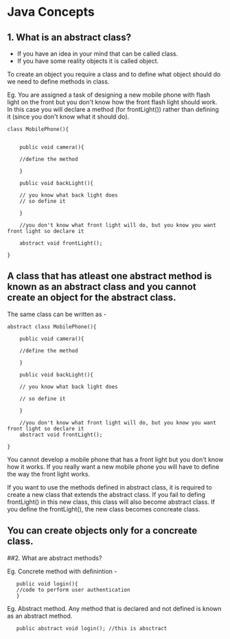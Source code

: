 # Java Concepts 

## 1. What is an abstract class? 
- If you have an idea in your mind that can be called class. 
- If you have some reality objects it is called object. 

To create an object you require a class and to define what object should do we need to define methods in class. 

Eg. You are assigned a task of designing a new mobile phone with flash light on the front but you don't know how the front flash light 
should work. 
In this case you will declare a method (for frontLight()) rather than defining it (since you don't know what it should do). 

    class MobilePhone(){


        public void camera(){

        //define the method
  
        }
  
        public void backLight(){
  
        // you know what back light does 
        // so define it
  
        }
  
        //you don't know what front light will do, but you know you want front light so declare it

        abstract void frontLight(); 

    }

## A class that has atleast one abstract method is known as an abstract class and you cannot create an object for the abstract class. 

The same class can be written as - 

    abstract class MobilePhone(){
  
        public void camera(){
    
        //define the method
    
        }
  
        public void backLight(){
    
        // you know what back light does 
    
        // so define it
    
        }
  
        //you don't know what front light will do, but you know you want front light so declare it
        abstract void frontLight(); 
    
    }

You cannot develop a mobile phone that has a front light but you don't know how it works. If you really want a new mobile phone you will have to define the way the front light works. 

If you want to use the methods defined in abstract class, it is required to create a new class that extends the abstract class. If you fail to defing frontLight() in this new class, this class will also become abstract class. If you define the frontLight(), the new class becomes concreate class. 

## You can create objects only for a concreate class. 

##2. What are abstract methods? 

Eg. Concrete method with definintion - 

       public void login(){
       //code to perform user authentication
       }
       
Eg. Abstract method. Any method that is declared and not defined is known as an abstract method. 

       public abstract void login(); //this is absctract
       
       
